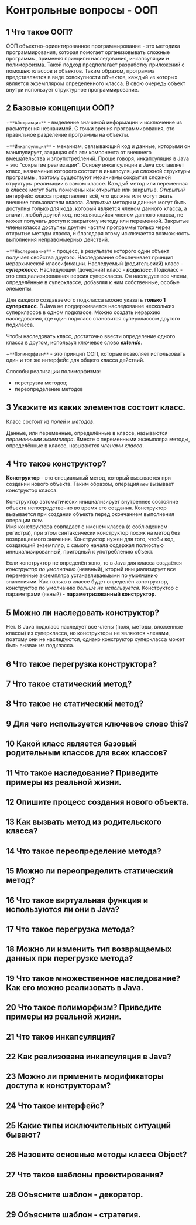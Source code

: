 # Контрольные вопросы - ООП

## 1 Что такое ООП?

ООП объектно-ориентированное программирование - это методика программирования, которая помогает организовывать сложные программы, применяя принципы наследования, инкапсуляции и полиморфизма.
Такой подход предполагает разработку приложений с помощью классов и объектов. 
Таким образом, программа представляется в виде совокупности объектов, каждый из которых является экземпляром определенного класса. В свою очередь объект внутри использует структурное программирование.

## 2 Базовые концепции ООП?

+`**Абстракция**` - выделение значимой информации и исключение из расмотрения незначимой.
С точки зрения программирования, это правильное разделение программы на объекты.

+`**Инкапсуляция**` - механизм, связывающий код и данные, которыми он манипулирует, защищая оба эти компонента от внешнего вмешательства и злоупотреблений.
Проще говоря, инкапсуляция в Java - это "сокрытие реализации". Основу инкапсуляции в Java составляет класс, назначение которого состоит в инкапсуляции сложной структуры программы, поэтому существуют механизмы сокрытия сложной структуры реализации в самом классе.
Каждый метод или переменная в классе могут быть помечены как открытые или закрытые.
*Открытый* интерфейс класса представляет всё, что должны или могут знать внешние пользователи класса.
*Закрытые* методы и данные могут быть доступны только для кода, который является членом данного класса, а значит, любой другой код, не являющийся членом данного класса, не может получать доступ к закрытому методу или переменной.
Закрытые члены класса доступны другим частям программы только через открытые методы класса, и благодаря этому исключается возможность выполнения неправоммерных действий.

+`**Наследование**` - процесс, в результате которого один объект получает свойства другого. 
Наследование обеспечивает принцип иерархической классификации.
Наследуемый (родительсикй) класс - ***суперкласс***.
Наследующий (дочерний) класс - ***подкласс***.
Подкласс - это специализированная версия суперкласса. Он наследует все члены, определённые в суперклассе, добавляя к ним собственные, особые элементы.

Для каждого создаваемого подкласса можно указать **только 1 суперкласс**. В Java не поддерживается наследование нескольких суперклассов в одном подклассе. Можно создать иерархию наследования, где один подкласс становится суперклассом другого подкласса.

Чтобы наследовать класс, достаточно ввести определение одного класса в другом, используя ключевое слово ***extends***.

+`**Полиморфизм**` - это принцип ООП, которые позволяет использовать один и тот же интерфейс для общего класса действий. 

Способы реализации полиморфизма:
- перегрузка методов;
- переопределение методов

## 3 Укажите из каких элементов состоит класс.

Класс состоит из *полей* и *методов*.

Данные, или переменные, определённые в классе, называются *переменными экземпляра*.
Вместе с переменными экземпляра методы, определённые в классе, называются *членами класса*.

## 4 Что такое конструктор?

**Конструктор** - это специальный метод, который вызывается при создании нового объекта. Таким образом, операция `new` вызывает конструктор класса.

Конструктор автоматически инициализирует внутреннее состояние объекта непосредственно во время его создания. Конструктор вызывается при создании объекта перед окончанием выполнения операции *new*.  
Имя конструктора совпадает с именем класса (с соблюдением регистра), при этом синтаксически конструктор похож на метод без возвращаемого значения.
Конструктор нужен для того, чтобы код, создающий экземпляр, с самого начала содержал полностью инициализированный, пригодный к употреблению объект.

Если конструктор не определён явно, то в Java для класса создаётся *конструктор по умолчанию* (неявный), кторый инициализирует все переменные экземпляра устанавливаемыми по умолчанию значениями.
Как только в классе будет определён конструктор, конструктор по умолчанию *больше не используется*.
Конструктор с параметрами (явный) - **параметризованный конструктор**.

## 5 Можно ли наследовать конструктор?

Нет. 
В Java подкласс наследует все члены (поля, методы, вложенные классы) из суперкласса, но конструкторы не являются членами, поэтому они не наследуются, однако конструктор суперкласса может быть вызван из подкласса.

## 6 Что такое перегрузка конструктора?

## 7 Что такое статический метод?

## 8 Что такое не статический метод?

## 9 Для чего используется ключевое слово this?

## 10 Какой класс является базовый родительным классов для всех классов?

## 11 Что такое наследование? Приведите примеры из реальной жизни.

## 12 Опишите процесс создания нового объекта.

## 13 Как вызвать метод из родительского класса?

## 14 Что такое переопределение метода?

## 15 Можно ли переопределить статический метод?

## 16 Что такое виртуальная функция и используются ли они в Java?

## 17 Что такое перегрузка метода?

## 18 Можно ли изменить тип возвращаемых данных при перегрузке метода?

## 19 Что такое множественное наследование? Как его можно реализовать в Java.

## 20 Что такое полиморфизм? Приведите примеры из реальной жизни.

## 21 Что такое инкапсуляция?

## 22 Как реализована инкапсуляция в Java?

## 23 Можно ли применить модификаторы доступа к конструкторам?

## 24 Что такое интерфейс?

## 25 Какие типы исключительных ситуаций бывают?

## 26 Назовите основные методы класса Object?

## 27 Что такое шаблоны проектирования?

## 28 Объясните шаблон - декоратор.

## 29 Объясните шаблон - стратегия.